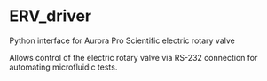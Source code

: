 # ERV_driver
Python interface for Aurora Pro Scientific electric rotary valve  

Allows control of the electric rotary valve via RS-232 connection for automating microfluidic tests.

